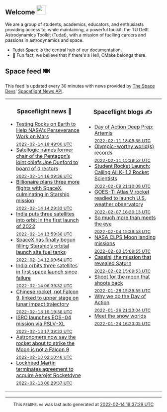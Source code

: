 ## Welcome <img src="https://raw.githubusercontent.com/MartinHeinz/MartinHeinz/master/wave.gif" width="30px">

We are a group of students, academics, educators, and enthusiasts providing access to, while maintaining, a powerful toolkit: the TU Delft Astrodynamics Toolkit (Tudat), with a mission of fuelling careers and passions in astrodynamics and space.
- [Tudat Space](https://tudat-space.readthedocs.io/en/latest/) is the central hub of our documentation.
- 🍿 Fun fact, we believe that if there's a Hell, CMake belongs there.

## Space feed 🍽️
This feed is updated every 30 minutes with news provided by
[The Space Devs](https://thespacedevs.com/)'
[Spaceflight News API](https://thespacedevs.com/snapi).

<table>
<tr>
<td width="50%" valign="top">

<h3 align="center"> Spaceflight news 📅 </h3>

<!-- spaceflight news starts -->
* [Testing Rocks on Earth to Help NASA's Perseverance Work on Mars](https://mars.nasa.gov/news/9129/) <br/> <sub><a href="https://www.timeanddate.com/worldclock/fixedtime.html?iso=20220214T184900">2022-02-14 18:49:00 UTC</a></sub>
* [Satellogic names former chair of the Pentagon’s joint chiefs Joe Dunford to board of directors](https://spacenews.com/satellogic-names-former-chair-of-the-pentagons-joint-chiefs-joe-dunford-to-board-of-directors/) <br/> <sub><a href="https://www.timeanddate.com/worldclock/fixedtime.html?iso=20220214T160936">2022-02-14 16:09:36 UTC</a></sub>
* [Billionaire plans three more flights with SpaceX, culminating in Starship mission](https://spaceflightnow.com/2022/02/14/billionaire-plans-three-more-flights-with-spacex-culminating-in-starship-mission/) <br/> <sub><a href="https://www.timeanddate.com/worldclock/fixedtime.html?iso=20220214T142933">2022-02-14 14:29:33 UTC</a></sub>
* [India puts three satellites into orbit in the first launch of 2022](https://spacenews.com/india-puts-three-satellites-into-orbit-in-the-first-launch-of-2022/) <br/> <sub><a href="https://www.timeanddate.com/worldclock/fixedtime.html?iso=20220214T135936">2022-02-14 13:59:36 UTC</a></sub>
* [SpaceX has finally begun filling Starship’s orbital launch site fuel tanks](https://www.teslarati.com/spacex-begins-filling-starbase-launch-site-fuel-tanks/) <br/> <sub><a href="https://www.timeanddate.com/worldclock/fixedtime.html?iso=20220214T120954">2022-02-14 12:09:54 UTC</a></sub>
* [India orbits three satellites in first space launch since failure](https://spaceflightnow.com/2022/02/14/india-orbits-three-satellites-in-first-space-launch-since-failure/) <br/> <sub><a href="https://www.timeanddate.com/worldclock/fixedtime.html?iso=20220214T063932">2022-02-14 06:39:32 UTC</a></sub>
* [Chinese rocket, not Falcon 9, linked to upper stage on lunar impact trajectory](https://spacenews.com/chinese-rocket-not-falcon-9-linked-to-upper-stage-on-lunar-impact-trajectory/) <br/> <sub><a href="https://www.timeanddate.com/worldclock/fixedtime.html?iso=20220213T191936">2022-02-13 19:19:36 UTC</a></sub>
* [ISRO launches EOS-04 mission via PSLV-XL](https://www.nasaspaceflight.com/2022/02/isro-eos-04-launch/) <br/> <sub><a href="https://www.timeanddate.com/worldclock/fixedtime.html?iso=20220213T173933">2022-02-13 17:39:33 UTC</a></sub>
* [Astronomers now say the rocket about to strike the Moon is not a Falcon 9](https://arstechnica.com/science/2022/02/actually-a-falcon-9-rocket-is-not-going-to-hit-the-moon/) <br/> <sub><a href="https://www.timeanddate.com/worldclock/fixedtime.html?iso=20220213T021048">2022-02-13 02:10:48 UTC</a></sub>
* [Lockheed Martin terminates agreement to acquire Aerojet Rocketdyne](https://spacenews.com/lockheed-martin-terminates-agreement-to-acquire-aerojet-rocketdyne/) <br/> <sub><a href="https://www.timeanddate.com/worldclock/fixedtime.html?iso=20220213T002937">2022-02-13 00:29:37 UTC</a></sub>

<!-- spaceflight news ends -->

</td>

<td width="50%" valign="top">

<h3 align="center"> Spaceflight blogs ✍️ </h3>

<!-- spaceflight blogs starts -->
* [Day of Action Deep Prep: Artemis](https://www.planetary.org/advocacy/day-of-action-deep-prep-artemis) <br/> <sub><a href="https://www.timeanddate.com/worldclock/fixedtime.html?iso=20220211T180955">2022-02-11 18:09:55 UTC</a></sub>
* [Olympic-worthy world(s) records](https://www.planetary.org/the-downlink/olympic-worthy-worlds-records) <br/> <sub><a href="https://www.timeanddate.com/worldclock/fixedtime.html?iso=20220211T153952">2022-02-11 15:39:52 UTC</a></sub>
* [Student Rocket Launch: Calling All K-12 Rocket Scientists](https://blog.ulalaunch.com/blog/student-rocket-launch-calling-all-k-12-rocket-scientists) <br/> <sub><a href="https://www.timeanddate.com/worldclock/fixedtime.html?iso=20220209T211008">2022-02-09 21:10:08 UTC</a></sub>
* [GOES-T: Atlas V rocket readied to launch U.S. weather observatory](https://blog.ulalaunch.com/blog/goes-t-atlas-v-rocket-readied-to-launch-u.s.-weather-observatory-1) <br/> <sub><a href="https://www.timeanddate.com/worldclock/fixedtime.html?iso=20220207T162013">2022-02-07 16:20:13 UTC</a></sub>
* [So much more than meets the eye](https://www.planetary.org/the-downlink/so-much-more-than-meets-the-eye) <br/> <sub><a href="https://www.timeanddate.com/worldclock/fixedtime.html?iso=20220204T153953">2022-02-04 15:39:53 UTC</a></sub>
* [NASA CLPS Moon landing missions](https://www.planetary.org/space-missions/clps) <br/> <sub><a href="https://www.timeanddate.com/worldclock/fixedtime.html?iso=20220203T150955">2022-02-03 15:09:55 UTC</a></sub>
* [Cassini, the mission that revealed Saturn](https://www.planetary.org/space-missions/cassini) <br/> <sub><a href="https://www.timeanddate.com/worldclock/fixedtime.html?iso=20220202T150953">2022-02-02 15:09:53 UTC</a></sub>
* [Shoot for the moon that shoots back](https://www.planetary.org/the-downlink/shoot-for-the-moon-that-shoots-back) <br/> <sub><a href="https://www.timeanddate.com/worldclock/fixedtime.html?iso=20220128T153955">2022-01-28 15:39:55 UTC</a></sub>
* [Why we do the Day of Action](https://www.planetary.org/articles/why-we-do-the-day-of-action) <br/> <sub><a href="https://www.timeanddate.com/worldclock/fixedtime.html?iso=20220126T213304">2022-01-26 21:33:04 UTC</a></sub>
* [Meet the snow worlds](https://www.planetary.org/articles/snow-worlds) <br/> <sub><a href="https://www.timeanddate.com/worldclock/fixedtime.html?iso=20220124T162305">2022-01-24 16:23:05 UTC</a></sub>

<!-- spaceflight blogs ends -->

</td>

</tr>

</table>


<hr>
  <div align="center">
  This <code>README.md</code> was last auto generated at <a href="https://www.timeanddate.com/worldclock/fixedtime.html?iso=20220214T193729">2022-02-14 19:37:29 UTC</a>
  <br>
  <!-- <a href="https://medium.com/@g.h.garrett" target="_blank">Learn to add space launches to your profile here!</a> -->
</div>